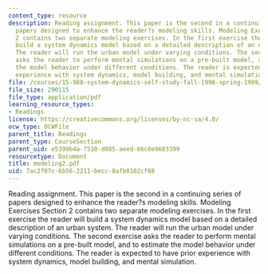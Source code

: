```yaml
---
content_type: resource
description: Reading assignment. This paper is the second in a continuing series of
  papers designed to enhance the reader?s modeling skills. Modeling Exercises Section
  2 contains two separate modeling exercises. In the first exercise the reader will
  build a system dynamics model based on a detailed description of an urban system.
  The reader will run the urban model under varying conditions. The second exercise
  asks the reader to perform mental simulations on a pre-built model, and to estimate
  the model behavior under different conditions. The reader is expected to have prior
  experience with system dynamics, model building, and mental simulation.
file: /courses/15-988-system-dynamics-self-study-fall-1998-spring-1999/7ac2f07c6b562211becc8afb0102cf88_modeling2.pdf
file_size: 290115
file_type: application/pdf
learning_resource_types:
- Readings
license: https://creativecommons.org/licenses/by-nc-sa/4.0/
ocw_type: OCWFile
parent_title: Readings
parent_type: CourseSection
parent_uid: e5399b4a-7510-d085-aeed-66c8e9603399
resourcetype: Document
title: modeling2.pdf
uid: 7ac2f07c-6b56-2211-becc-8afb0102cf88
---
```

Reading assignment. This paper is the second in a continuing series of papers designed to enhance the reader?s modeling skills. Modeling Exercises Section 2 contains two separate modeling exercises. In the first exercise the reader will build a system dynamics model based on a detailed description of an urban system. The reader will run the urban model under varying conditions. The second exercise asks the reader to perform mental simulations on a pre-built model, and to estimate the model behavior under different conditions. The reader is expected to have prior experience with system dynamics, model building, and mental simulation.